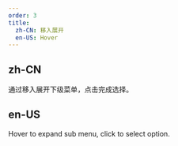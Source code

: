 ```yaml
---
order: 3
title:
  zh-CN: 移入展开
  en-US: Hover
---
```


## zh-CN

通过移入展开下级菜单，点击完成选择。

## en-US

Hover to expand sub menu, click to select option.
